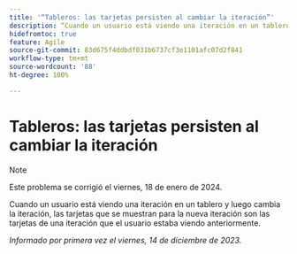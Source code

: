 ```yaml
---
title: '“Tableros: las tarjetas persisten al cambiar la iteración”'
description: “Cuando un usuario está viendo una iteración en un tablero y luego cambia la iteración, las tarjetas que se muestran para la nueva iteración son las tarjetas de una iteración que el usuario estaba viendo anteriormente”.
hidefromtoc: true
feature: Agile
source-git-commit: 83d675f4ddbdf031b6737cf3e1101afc07d2f841
workflow-type: tm+mt
source-wordcount: '88'
ht-degree: 100%

---
```



# Tableros: las tarjetas persisten al cambiar la iteración

>[!NOTE]
>
>Este problema se corrigió el viernes, 18 de enero de 2024.

Cuando un usuario está viendo una iteración en un tablero y luego cambia la iteración, las tarjetas que se muestran para la nueva iteración son las tarjetas de una iteración que el usuario estaba viendo anteriormente.

_Informado por primera vez el viernes, 14 de diciembre de 2023._
